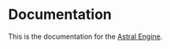 # Documentation

This is the documentation for the [Astral Engine](https://github.com/TimDiekmann/Astral).
